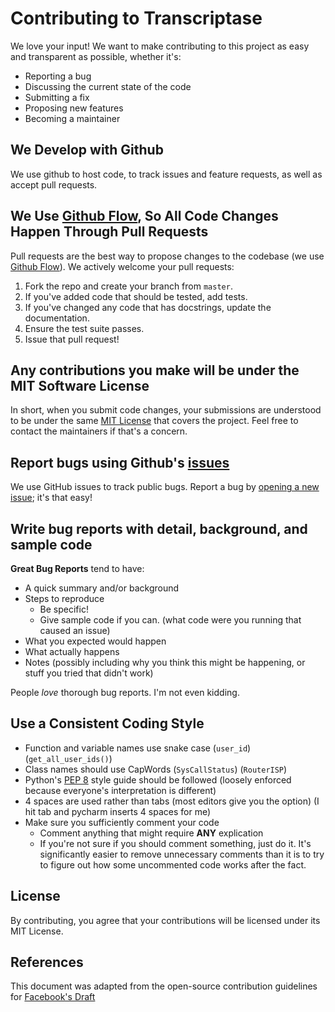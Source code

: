 # Contributing to Transcriptase

We love your input! We want to make contributing to this project as easy and transparent as possible, whether it's:

- Reporting a bug
- Discussing the current state of the code
- Submitting a fix
- Proposing new features
- Becoming a maintainer

## We Develop with Github

We use github to host code, to track issues and feature requests, as well as accept pull requests.

## We Use [Github Flow](https://guides.github.com/introduction/flow/index.html), So All Code Changes Happen Through Pull Requests

Pull requests are the best way to propose changes to the codebase (we
use [Github Flow](https://guides.github.com/introduction/flow/index.html)). We actively welcome your pull requests:

1. Fork the repo and create your branch from `master`.
2. If you've added code that should be tested, add tests.
3. If you've changed any code that has docstrings, update the documentation.
4. Ensure the test suite passes.
5. Issue that pull request!

## Any contributions you make will be under the MIT Software License

In short, when you submit code changes, your submissions are understood to be under the
same [MIT License](http://choosealicense.com/licenses/mit/) that covers the project. Feel free to contact the
maintainers if that's a concern.

## Report bugs using Github's [issues](https://github.com/stautonico/blackhat-simulator/issues)

We use GitHub issues to track public bugs. Report a bug
by [opening a new issue](https://github.com/stautonico/blackhat-simulator/issues/new/choose); it's that easy!

## Write bug reports with detail, background, and sample code

**Great Bug Reports** tend to have:

- A quick summary and/or background
- Steps to reproduce
    - Be specific!
    - Give sample code if you can. (what code were you running that caused an issue)
- What you expected would happen
- What actually happens
- Notes (possibly including why you think this might be happening, or stuff you tried that didn't work)

People *love* thorough bug reports. I'm not even kidding.

## Use a Consistent Coding Style

* Function and variable names use snake case (`user_id`) (`get_all_user_ids()`)
* Class names should use CapWords (`SysCallStatus`) (`RouterISP`)
* Python's [PEP 8](https://www.python.org/dev/peps/pep-0008/) style guide should be followed (loosely enforced because
  everyone's interpretation is different)
* 4 spaces are used rather than tabs (most editors give you the option) (I hit tab and pycharm inserts 4 spaces for me)
* Make sure you sufficiently comment your code
    * Comment anything that might require **ANY** explication
    * If you're not sure if you should comment something, just do it. It's significantly easier to remove unnecessary
      comments than it is to try to figure out how some uncommented code works after the fact.

## License

By contributing, you agree that your contributions will be licensed under its MIT License.

## References

This document was adapted from the open-source contribution guidelines
for [Facebook's Draft](https://github.com/facebook/draft-js/blob/a9316a723f9e918afde44dea68b5f9f39b7d9b00/CONTRIBUTING.md)
